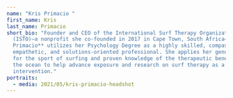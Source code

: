 ```yaml
---
name: "Kris Primacio "
first_name: Kris
last_name: Primacio
short_bio: "Founder and CEO of the International Surf Therapy Organization
  (ISTO)—a nonprofit she co-founded in 2017 in Cape Town, South Africa—**Kris
  Primacio** utilizes her Psychology Degree as a highly skilled, compassionate,
  empathetic, and solutions-oriented professional. She applies her genuine love
  for the sport of surfing and proven knowledge of the therapeutic benefits of
  the ocean to help advance exposure and research on surf therapy as a health
  intervention."
portraits:
  - media: 2021/05/kris-primacio-headshot
---
```

